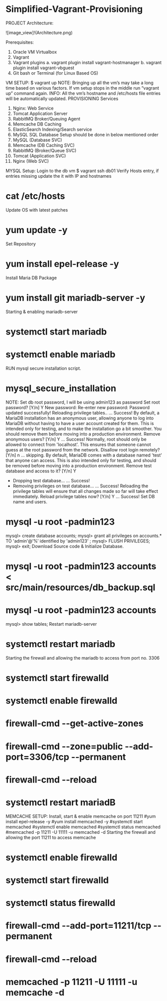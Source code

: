 # Simplified-Vagrant-Provisioning

PROJECT Architecture:

![image_view]!(Architecture.png)

Prerequisites:
1. Oracle VM Virtualbox
2. Vagrant
3. Vagrant plugins
a. vagrant plugin install vagrant-hostmanager
b. vagrant plugin install vagrant-vbguest
4. Git bash or Terminal (for Linux Based OS)

VM SETUP:
$ vagrant up
NOTE: Bringing up all the vm’s may take a long time based on various factors.
If vm setup stops in the middle run “vagrant up” command again.
INFO: All the vm’s hostname and /etc/hosts file entries will be automatically updated.
PROVISIONING
Services
1. Nginx:
Web Service
2. Tomcat
Application Server
3. RabbitMQ
Broker/Queuing Agent
4. Memcache
DB Caching
5. ElasticSearch
Indexing/Search service
6. MySQL
SQL Database
Setup should be done in below mentioned order
1. MySQL (Database SVC)
2. Memcache (DB Caching SVC)
3. RabbitMQ (Broker/Queue SVC)
4. Tomcat (Application SVC)
5. Nginx (Web SVC)

MYSQL Setup:
Login to the db vm
$ vagrant ssh db01
Verify Hosts entry, if entries missing update the it with IP and hostnames
# cat /etc/hosts
Update OS with latest patches
# yum update -y
Set Repository
# yum install epel-release -y
Install Maria DB Package
# yum install git mariadb-server -y
Starting & enabling mariadb-server
# systemctl start mariadb
# systemctl enable mariadb
RUN mysql secure installation script.
# mysql_secure_installation
NOTE: Set db root password, I will be using admin123 as password
Set root password? [Y/n] Y
New password:
Re-enter new password:
Password updated successfully!
Reloading privilege tables..
... Success!
By default, a MariaDB installation has an anonymous user, allowing anyone
to log into MariaDB without having to have a user account created for
them. This is intended only for testing, and to make the installation
go a bit smoother. You should remove them before moving into a
production environment.
Remove anonymous users? [Y/n] Y
... Success!
Normally, root should only be allowed to connect from 'localhost'. This
ensures that someone cannot guess at the root password from the network.
Disallow root login remotely? [Y/n] n
... skipping.
By default, MariaDB comes with a database named 'test' that anyone can
access. This is also intended only for testing, and should be removed
before moving into a production environment.
Remove test database and access to it? [Y/n] Y
- Dropping test database...
... Success!
- Removing privileges on test database...
... Success!
Reloading the privilege tables will ensure that all changes made so far
will take effect immediately.
Reload privilege tables now? [Y/n] Y
... Success!
Set DB name and users.
# mysql -u root -padmin123
mysql> create database accounts;
mysql> grant all privileges on accounts.* TO 'admin'@’%’ identified by 'admin123' ;
mysql> FLUSH PRIVILEGES;
mysql> exit;
Download Source code & Initialize Database.
# mysql -u root -padmin123 accounts < src/main/resources/db_backup.sql
# mysql -u root -padmin123 accounts
mysql> show tables;
Restart mariadb-server
# systemctl restart mariadb
Starting the firewall and allowing the mariadb to access from port no. 3306
# systemctl start firewalld
# systemctl enable firewalld
# firewall-cmd --get-active-zones
# firewall-cmd --zone=public --add-port=3306/tcp --permanent
# firewall-cmd --reload
# systemctl restart mariadB

MEMCACHE SETUP:
Install, start & enable memcache on port 11211
#yum install epel-release -y
#yum install memcached -y
#systemctl start memcached
#systemctl enable memcached
#systemctl status memcached
#memcached -p 11211 -U 11111 -u memcached -d
Starting the firewall and allowing the port 11211 to access memcache
# systemctl enable firewalld
# systemctl start firewalld
# systemctl status firewalld
# firewall-cmd --add-port=11211/tcp --permanent
# firewall-cmd --reload
# memcached -p 11211 -U 11111 -u memcache -d
